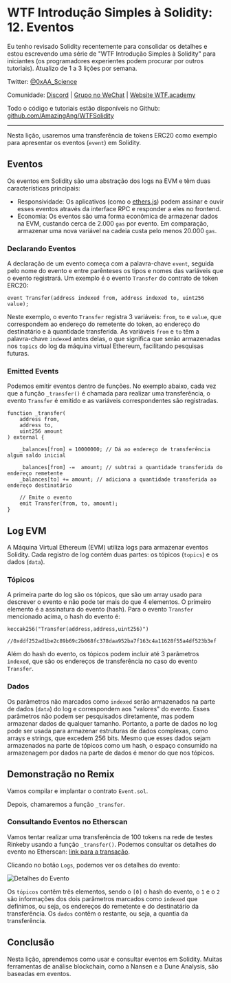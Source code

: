 # WTF Introdução Simples à Solidity: 12. Eventos

Eu tenho revisado Solidity recentemente para consolidar os detalhes e estou escrevendo uma série de "WTF Introdução Simples à Solidity" para iniciantes (os programadores experientes podem procurar por outros tutoriais). Atualizo de 1 a 3 lições por semana.

Twitter: [@0xAA_Science](https://twitter.com/0xAA_Science)

Comunidade: [Discord](https://discord.gg/5akcruXrsk) | [Grupo no WeChat](https://docs.google.com/forms/d/e/1FAIpQLSe4KGT8Sh6sJ7hedQRuIYirOoZK_85miz3dw7vA1-YjodgJ-A/viewform?usp=sf_link) | [Website WTF.academy](https://wtf.academy)

Todo o código e tutoriais estão disponíveis no Github: [github.com/AmazingAng/WTFSolidity](https://github.com/AmazingAng/WTF-Solidity)

---

Nesta lição, usaremos uma transferência de tokens ERC20 como exemplo para apresentar os eventos (`event`) em Solidity.

## Eventos

Os eventos em Solidity são uma abstração dos logs na EVM e têm duas características principais:

- Responsividade: Os aplicativos (como o [ethers.js](https://learnblockchain.cn/docs/ethers.js/api-contract.html#id18)) podem assinar e ouvir esses eventos através da interface RPC e responder a eles no frontend.
- Economia: Os eventos são uma forma econômica de armazenar dados na EVM, custando cerca de 2.000 `gas` por evento. Em comparação, armazenar uma nova variável na cadeia custa pelo menos 20.000 `gas`.

### Declarando Eventos

A declaração de um evento começa com a palavra-chave `event`, seguida pelo nome do evento e entre parênteses os tipos e nomes das variáveis que o evento registrará. Um exemplo é o evento `Transfer` do contrato de token ERC20:

```solidity
event Transfer(address indexed from, address indexed to, uint256 value);
```

Neste exemplo, o evento `Transfer` registra 3 variáveis: `from`, `to` e `value`, que correspondem ao endereço do remetente do token, ao endereço do destinatário e à quantidade transferida. As variáveis `from` e `to` têm a palavra-chave `indexed` antes delas, o que significa que serão armazenadas nos `topics` do log da máquina virtual Ethereum, facilitando pesquisas futuras.

### Emitted Events

Podemos emitir eventos dentro de funções. No exemplo abaixo, cada vez que a função `_transfer()` é chamada para realizar uma transferência, o evento `Transfer` é emitido e as variáveis correspondentes são registradas.

```solidity
function _transfer(
    address from,
    address to,
    uint256 amount
) external {

    _balances[from] = 10000000; // Dá ao endereço de transferência algum saldo inicial

    _balances[from] -=  amount; // subtrai a quantidade transferida do endereço remetente
    _balances[to] += amount; // adiciona a quantidade transferida ao endereço destinatário

    // Emite o evento
    emit Transfer(from, to, amount);
}
```

## Log EVM

A Máquina Virtual Ethereum (EVM) utiliza logs para armazenar eventos Solidity. Cada registro de log contém duas partes: os tópicos (`topics`) e os dados (`data`).

### Tópicos

A primeira parte do log são os tópicos, que são um array usado para descrever o evento e não pode ter mais do que 4 elementos. O primeiro elemento é a assinatura do evento (hash). Para o evento `Transfer` mencionado acima, o hash do evento é:

```solidity
keccak256("Transfer(address,address,uint256)")

//0xddf252ad1be2c89b69c2b068fc378daa952ba7f163c4a11628f55a4df523b3ef
```

Além do hash do evento, os tópicos podem incluir até 3 parâmetros `indexed`, que são os endereços de transferência no caso do evento `Transfer`.

### Dados

Os parâmetros não marcados como `indexed` serão armazenados na parte de dados (`data`) do log e correspondem aos "valores" do evento. Esses parâmetros não podem ser pesquisados diretamente, mas podem armazenar dados de qualquer tamanho. Portanto, a parte de dados no log pode ser usada para armazenar estruturas de dados complexas, como arrays e strings, que excedem 256 bits. Mesmo que esses dados sejam armazenados na parte de tópicos como um hash, o espaço consumido na armazenagem por dados na parte de dados é menor do que nos tópicos.

## Demonstração no Remix

Vamos compilar e implantar o contrato `Event.sol`.

Depois, chamaremos a função `_transfer`.

### Consultando Eventos no Etherscan

Vamos tentar realizar uma transferência de 100 tokens na rede de testes Rinkeby usando a função `_transfer()`. Podemos consultar os detalhes do evento no Etherscan: [link para a transação](https://rinkeby.etherscan.io/tx/0x8cf87215b23055896d93004112bbd8ab754f081b4491cb48c37592ca8f8a36c7).

Clicando no botão `Logs`, podemos ver os detalhes do evento:

![Detalhes do Evento](https://images.mirror-media.xyz/publication-images/gx6_wDMYEl8_Gc_JkTIKn.png?height=980&width=1772)

Os `tópicos` contêm três elementos, sendo o `[0]` o hash do evento, o `1` e o `2` são informações dos dois parâmetros marcados como `indexed` que definimos, ou seja, os endereços do remetente e do destinatário da transferência. Os `dados` contêm o restante, ou seja, a quantia da transferência.

## Conclusão

Nesta lição, aprendemos como usar e consultar eventos em Solidity. Muitas ferramentas de análise blockchain, como a Nansen e a Dune Analysis, são baseadas em eventos.

